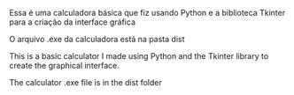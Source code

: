 Essa é uma calculadora básica que fiz usando Python e a biblioteca Tkinter para a criação da interface gráfica

O arquivo .exe da calculadora está na pasta dist



This is a basic calculator I made using Python and the Tkinter library to create the graphical interface.

The calculator .exe file is in the dist folder

